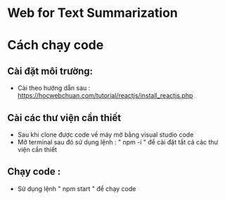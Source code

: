 # Web for Text Summarization

# Cách chạy code
## Cài đặt môi trường:
- Cài theo hướng dẫn sau : https://hocwebchuan.com/tutorial/reactjs/install_reactjs.php

## Cài các thư viện cần thiết
- Sau khi clone được code về máy mở bằng visual studio code
- Mở terminal sau đó sử dụng lệnh : " npm -i " để cài đặt tất cả các thư viện cần thiết

## Chạy code :
- Sử dụng lệnh " npm start " để chạy code  
